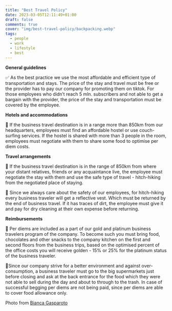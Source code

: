 ```yaml
---
title: "Best Travel Policy"
date: 2023-03-05T12:11:49+01:00
draft: false
comments: true
cover: "img/best-travel-policy/backpacking.webp"
tags:
  - people
  - work
  - lifestyle
  - best
---
```


**General guidelines**

✅ As the best practice we use the most affordable and efficient type of transportation and stays. The price of the stay and travel must be free or the provider has to pay our company for promoting them on tiktok. For those employees who didn’t reach 5 mln. subscribers and not able to get a bargain with the provider, the price of the stay and transportation must be covered by the employee. 

**Hotels and accommodations**

🏨 If the business travel destination is in a range more than 850km from our headquarters, employees must find an affordable hostel or use couch-surfing services. If the hostel is shared with more than 3 people in the room, employees must negotiate with them to share some food to optimise per diem costs. 

**Travel arrangements**

🚙 If the business travel destination is in the range of 850km from where your distant relatives, friends or any acquaintance live, the employee must negotiate the stay with them and use the safe type of travel - hitch-hiking from the negotiated place of staying. 

🦺 Since we always care about the safety of our employees, for hitch-hiking every business traveler will get a reflective vest. Which must be returned by the end of business travel. If it has traces of dirt, the employee must give it and pay for dry cleaning at their own expense before returning. 

**Reimbursements**

🤑 Per diems are included as a part of our gold and platinum business travelers program of the company. To become such you must bring food, chocolates and other snacks to the company kitchen on the first and second floors from the business trips, based on the optimised percent of the office costs you will receive golden - 15% or 25% for the platinum status of the business traveler. 

🍕Since our company strive for a better environment and against over-consumption, a business traveler must go to the big supermarkets just before closing and ask at the back entrance for the food which they were not able to sell during the day and about to through to the trash. In case of successful begging per diems are not being paid, since per diems are able to cover food allowance only. 

Photo from [Bianca Gasparoto](https://www.pexels.com/photo/woman-standing-on-cliff-1752953/)
